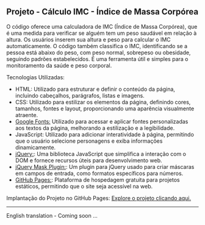 ## Projeto - Cálculo IMC - Índice de Massa Corpórea

O código oferece uma calculadora de IMC (Índice de Massa Corpórea), que é uma medida para verificar se alguém tem um peso saudável em relação à altura. Os usuários inserem sua altura e peso para calcular o IMC automaticamente. O código também classifica o IMC, identificando se a pessoa está abaixo do peso, com peso normal, sobrepeso ou obesidade, seguindo padrões estabelecidos. É uma ferramenta útil e simples para o monitoramento da saúde e peso corporal.

Tecnologias Utilizadas:
* HTML: Utilizado para estruturar e definir o conteúdo da página, incluindo cabeçalhos, parágrafos, listas e imagens.
* CSS: Utilizado para estilizar os elementos da página, definindo cores, tamanhos, fontes e layout, proporcionando uma aparência visualmente atraente.
* [Google Fonts:](https://fonts.google.com/specimen/Inter) Utilizado para acessar e aplicar fontes personalizadas aos textos da página, melhorando a estilização e a legibilidade.
* JavaScript: Utilizado para adicionar interatividade à página, permitindo que o usuário selecione personagens e exiba informações dinamicamente.
* [jQuery:](https://jquery.com/): Uma biblioteca JavaScript que simplifica a interação com o DOM e fornece recursos úteis para desenvolvimento web.
* [jQuery Mask Plugin:](https://igorescobar.github.io/jQuery-Mask-Plugin/): Um plugin para jQuery usado para criar máscaras em campos de entrada, como formatos específicos para números.
* [GitHub Pages:](https://pages.github.com/): Plataforma de hospedagem gratuita para projetos estáticos, permitindo que o site seja acessível na web.

Implantação do Projeto no GitHub Pages: [Explore o projeto clicando aqui.](https://jcddsj01.github.io/calculo-imc/)

---

English translation - Coming soon ...
